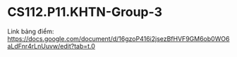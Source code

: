 # CS112.P11.KHTN-Group-3

Link bảng điểm: https://docs.google.com/document/d/16gzoP416i2jsezBfHVF9GM6ob0WO6aLdFnr4rLnUuvw/edit?tab=t.0

